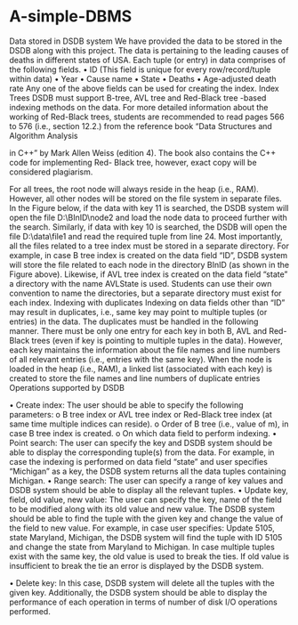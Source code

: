 # A-simple-DBMS
Data stored in DSDB system
We have provided the data to be stored in the DSDB along with this project. The data is pertaining to
the leading causes of deaths in different states of USA. Each tuple (or entry) in data comprises of the
following fields.
• ID (This field is unique for every row/record/tuple within data)
• Year
• Cause name
• State
• Deaths
• Age-adjusted death rate
Any one of the above fields can be used for creating the index.
Index Trees
DSDB must support B-tree, AVL tree and Red-Black tree -based indexing methods on the data. For
more detailed information about the working of Red-Black trees, students are recommended to read
pages 566 to 576 (i.e., section 12.2.) from the reference book “Data Structures and Algorithm Analysis

in C++” by Mark Allen Weiss (edition 4). The book also contains the C++ code for implementing Red-
Black tree, however, exact copy will be considered plagiarism.

For all trees, the root node will always reside in the heap (i.e., RAM). However, all other nodes will be
stored on the file system in separate files. In the Figure below, if the data with key 11 is searched, the
DSDB system will open the file D:\BInID\node2 and load the node data to proceed further with the
search. Similarly, if data with key 10 is searched, the DSDB will open the file D:\data\file1 and read
the required tuple from line 24.
Most importantly, all the files related to a tree index must be stored in a separate directory. For
example, in case B tree index is created on the data field “ID”, DSDB system will store the file related
to each node in the directory BInID (as shown in the Figure above). Likewise, if AVL tree index is
created on the data field “state” a directory with the name AVLState is used. Students can use their
own convention to name the directories, but a separate directory must exist for each index.
Indexing with duplicates
Indexing on data fields other than “ID” may result in duplicates, i.e., same key may point to multiple
tuples (or entries) in the data. The duplicates must be handled in the following manner.
There must be only one entry for each key in both B, AVL and Red-Black trees (even if key is pointing
to multiple tuples in the data). However, each key maintains the information about the file names and
line numbers of all relevant entries (i.e., entries with the same key).
When the node is loaded in the heap (i.e., RAM), a linked list (associated with each key) is created to
store the file names and line numbers of duplicate entries 
Operations supported by DSDB

• Create index: The user should be able to specify the following parameters:
o B tree index or AVL tree index or Red-Black tree index (at same time multiple indices can
reside).
o Order of B tree (i.e., value of m), in case B tree index is created.
o On which data field to perform indexing.
• Point search: The user can specify the key and DSDB system should be able to display the
corresponding tuple(s) from the data. For example, in case the indexing is performed on data field
“state” and user specifies “Michigan” as a key, the DSDB system returns all the data tuples
containing Michigan.
• Range search: The user can specify a range of key values and DSDB system should be able to
display all the relevant tuples.
• Update key, field, old value, new value: The user can specify the key, name of the field to be
modified along with its old value and new value. The DSDB system should be able to find the
tuple with the given key and change the value of the field to new value. For example, in case user
specifies: Update 5105, state Maryland, Michigan, the DSDB system will find the tuple with ID
5105 and change the state from Maryland to Michigan.
In case multiple tuples exist with the same key, the old value is used to break the ties. If old value
is insufficient to break the tie an error is displayed by the DSDB system.

• Delete key: In this case, DSDB system will delete all the tuples with the given key.
Additionally, the DSDB system should be able to display the performance of each operation in terms
of number of disk I/O operations performed.
